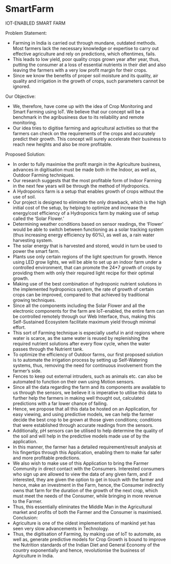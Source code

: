 # SmartFarm

IOT-ENABLED SMART FARM

Problem Statement:
-	Farming in India is carried out through mundane, outdated methods. Most farmers lack the necessary knowledge or expertise to carry out effective agriculture and rely on predictions, which oftentimes, fails.
-	This leads to low yield, poor quality crops grown year after year, thus, putting the consumer at a loss of essential nutrients in their diet and also leaving the farmers with a very low profit margin for their crops.
-	Since we know the benefits of proper soil moisture and its quality, air quality and irrigation in the growth of crops, such parameters cannot be ignored.

Our Objective:
-	We, therefore, have come up with the idea of Crop Monitoring and Smart Farming using IoT. We believe that our concept will be a benchmark in the agribusiness due to its reliability and remote monitoring.
-	Our idea tries to digitise farming and agricultural activities so that the farmers can check on the requirements of the crops and accurately predict their growth. This concept will surely accelerate their business to reach new heights and also be more profitable.

Proposed Solution:
-	In order to fully maximise the profit margin in the Agriculture business, advances in digitisation must be made both in the Indoor, as well as, Outdoor Farming techniques.
-	Our research suggests that the most profitable form of Indoor Farming in the next few years will be through the method of Hydroponics.
-	A Hydroponics farm is a setup that enables growth of crops without the use of soil. 
-	Our project is designed to eliminate the only drawback, which is the high initial cost of the setup, by helping to optimize and increase the energy/cost efficiency of a Hydroponics farm by making use of setup called the ‘Solar Flower.’
-	Determining weather conditions based on sensor readings, the ‘Flower’ would be able to switch between functioning as a solar tracking system (thus increasing energy efficiency by 60%), as well as, a rain water harvesting system. 
-	The solar energy that is harvested and stored, would in turn be used to power the smart farm.
-	Plants use only certain regions of the light spectrum for growth. Hence using LED grow lights, we will be able to set up an indoor farm under a controlled environment, that can promote the 24*7 growth of crops by providing them with only their required light recipe for their optimal growth.
-	Making use of the best combination of hydroponic nutrient solutions in the implemented hydroponics system, the rate of growth of certain crops can be improved, compared to that achieved by traditional growing techniques.
-	Since all the components including the Solar Flower and all the electronic components for the farm are IoT-enabled, the entire farm can be controlled remotely through our Web Interface, thus, making this Self-Sustained Ecosystem facilitate maximum yield through minimal effort.
-	This sort of Farming technique is especially useful in arid regions where water is scarce, as the same water is reused by replenishing the required nutrient solutions after every flow cycle, when the water passes through the Nutrient tank.
-	To optimize the efficiency of Outdoor farms, our first proposed solution is to automate the irrigation process by setting up Self-Watering systems, thus, removing the need for continuous involvement from the farmer’s side.
-	Fences to keep out external intruders, such as animals etc. can also be automated to function on their own using Motion sensors.
-	Since all the data regarding the farm and its components are available to us through the sensors, we believe it is imperative to utilise this data to further help the farmers in making well thought out, calculated predictions with a far lower chance of failing.
-	Hence, we propose that all this data be hosted on an Application, for easy viewing, and using predictive models, we can help the farmer decide the best crop to be grown at those given conditions; conditions that were established through accurate readings from the sensors.
-	Additionally, pH sensors can be utilised to help determine the quality of the soil and will help in the predictive models made use of by the application.
-	In this manner, the farmer has a detailed requirement/result analysis at his fingertips through this Application, enabling them to make far safer and more profitable predictions.
-	We also wish to make use of this Application to bring the Farmer Community in direct contact with the Consumers. Interested consumers who sign up are allowed to view the data of any given farm, and if interested, they are given the option to get in touch with the farmer and hence, make an investment in the Farm, hence, the Consumer indirectly owns that farm for the duration of the growth of the next crop, which must meet the needs of the Consumer, while bringing in more revenue to the Farmer.
-	Thus, this essentially eliminates the Middle Man in the Agricultural market and profits of both the Farmer and the Consumer is maximised.
Conclusion:
-	Agriculture is one of the oldest implementations of mankind yet has seen very slow advancements in Technology.
-	Thus, the digitisation of Farming, by making use of IoT to automate, as well as, generate predictive models for Crop Growth is bound to improve the Nutrition standards of the Indian Diet and General Economy of the country exponentially and hence, revolutionise the business of Agriculture in India.
